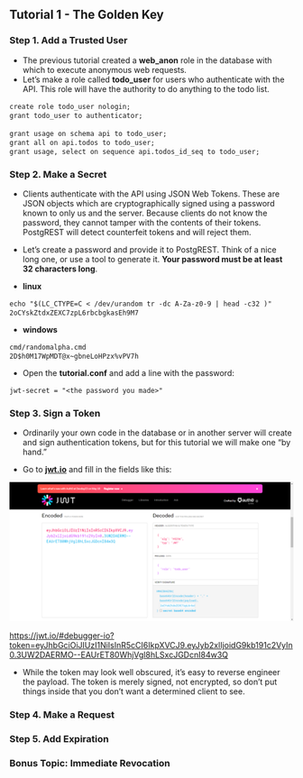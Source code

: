 ## Tutorial 1 - The Golden Key

### Step 1. Add a Trusted User

- The previous tutorial created a **web_anon** role in the database with which to execute anonymous web requests. 
- Let’s make a role called **todo_user** for users who authenticate with the API. This role will have the authority to do anything to the todo list.

```
create role todo_user nologin;
grant todo_user to authenticator;

grant usage on schema api to todo_user;
grant all on api.todos to todo_user;
grant usage, select on sequence api.todos_id_seq to todo_user;
```

### Step 2. Make a Secret

- Clients authenticate with the API using JSON Web Tokens. These are JSON objects which are cryptographically signed using a password known to only us and the server. Because clients do not know the password, they cannot tamper with the contents of their tokens. PostgREST will detect counterfeit tokens and will reject them.

- Let’s create a password and provide it to PostgREST. Think of a nice long one, or use a tool to generate it. **Your password must be at least 32 characters long**.

- **linux**
```
echo "$(LC_CTYPE=C < /dev/urandom tr -dc A-Za-z0-9 | head -c32 )"
2oCYskZtdxZEXC7zpL6rbcbgkasEh9M7
```

- **windows**
```
cmd/randomalpha.cmd
2D$h0M17WpMDT@x~gbneLoHPzx%vPV7h
```

- Open the **tutorial.conf** and add a line with the password:
```
jwt-secret = "<the password you made>"
```


### Step 3. Sign a Token

- Ordinarily your own code in the database or in another server will create and sign authentication tokens, but for this tutorial we will make one “by hand.” 

- Go to **[jwt.io](https://jwt.io)** and fill in the fields like this:

![Screenshot](screenshots/token_jwt.io.png)

https://jwt.io/#debugger-io?token=eyJhbGciOiJIUzI1NiIsInR5cCI6IkpXVCJ9.eyJyb2xlIjoidG9kb191c2VyIn0.3UW2DAERMO--EAUrET80WhjVgl8hLSxcJGDcnI84w3Q

- While the token may look well obscured, it’s easy to reverse engineer the payload. The token is merely signed, not encrypted, so don’t put things inside that you don’t want a determined client to see.


### Step 4. Make a Request

### Step 5. Add Expiration

### Bonus Topic: Immediate Revocation

